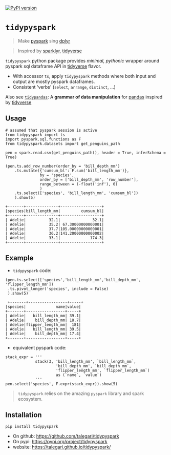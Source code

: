[![PyPI version](https://badge.fury.io/py/tidypyspark.svg)](https://badge.fury.io/py/tidypyspark)

# `tidypyspark`

> Make [pyspark](https://pypi.org/project/pyspark/) sing [dplyr](https://dplyr.tidyverse.org/)

> Inspired by [sparklyr](https://spark.rstudio.com/), [tidyverse](https://tidyverse.tidyverse.org/)

`tidypyspark` python package provides *minimal, pythonic* wrapper around pyspark sql dataframe API in [tidyverse](https://tidyverse.tidyverse.org/) flavor.

-   With accessor `ts`, apply `tidypyspark` methods where both input and output are mostly pyspark dataframes.
-   Consistent 'verbs' (`select`, `arrange`, `distinct`, ...)

Also see [`tidypandas`](https://pypi.org/project/tidypandas/): A **grammar of data manipulation** for [pandas](https://pandas.pydata.org/docs/index.html) inspired by [tidyverse](https://tidyverse.tidyverse.org/)

## Usage

    # assumed that pyspark session is active
    from tidypyspark import ts 
    import pyspark.sql.functions as F
    from tidypyspark.datasets import get_penguins_path

    pen = spark.read.csv(get_penguins_path(), header = True, inferSchema = True)

    (pen.ts.add_row_number(order_by = 'bill_depth_mm')
        .ts.mutate({'cumsum_bl': F.sum('bill_length_mm')},
                   by = 'species',
                   order_by = ['bill_depth_mm', 'row_number'],
                   range_between = (-float('inf'), 0)
                   )
        .ts.select(['species', 'bill_length_mm', 'cumsum_bl'])
        ).show(5)
        
    +-------+--------------+------------------+
    |species|bill_length_mm|         cumsum_bl|
    +-------+--------------+------------------+
    | Adelie|          32.1|              32.1|
    | Adelie|          35.2| 67.30000000000001|
    | Adelie|          37.7|105.00000000000001|
    | Adelie|          36.2|141.20000000000002|
    | Adelie|          33.1|             174.3|
    +-------+--------------+------------------+

## Example

-   `tidypyspark` code:

<!-- -->

    (pen.ts.select(['species','bill_length_mm','bill_depth_mm', 'flipper_length_mm'])
     .ts.pivot_longer('species', include = False)
     ).show(5)
     
     +-------+-----------------+-----+
    |species|             name|value|
    +-------+-----------------+-----+
    | Adelie|   bill_length_mm| 39.1|
    | Adelie|    bill_depth_mm| 18.7|
    | Adelie|flipper_length_mm|  181|
    | Adelie|   bill_length_mm| 39.5|
    | Adelie|    bill_depth_mm| 17.4|
    +-------+-----------------+-----+

-   equivalent pyspark code:

<!-- -->

    stack_expr = '''
                 stack(3, 'bill_length_mm', `bill_length_mm`,
                          'bill_depth_mm', `bill_depth_mm`,
                          'flipper_length_mm', `flipper_length_mm`)
                          as (`name`, `value`)
                 '''
    pen.select('species', F.expr(stack_expr)).show(5)

> `tidypyspark` relies on the amazing `pyspark` library and spark ecosystem.

## Installation

`pip install tidypyspark`

-   On github: <https://github.com/talegari/tidypyspark>
-   On pypi: <https://pypi.org/project/tidypyspark>
-   website: <https://talegari.github.io/tidypyspark/>
